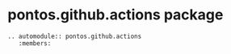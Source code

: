 # pontos.github.actions package

```{eval-rst}
.. automodule:: pontos.github.actions
   :members:
```
